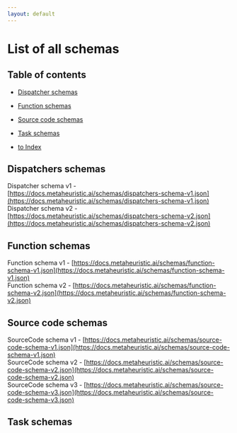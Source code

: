 ```yaml
---
layout: default
---
```


# List of all schemas

## Table of contents

- [Dispatcher schemas](#dispatcher-schemas)
- [Function schemas](#function-schemas)
- [Source code schemas](#source-code-schemas)
- [Task schemas](#task-schemas)

- [to Index](/index)

## Dispatchers schemas

Dispatcher schema v1 - [https://docs.metaheuristic.ai/schemas/dispatchers-schema-v1.json](https://docs.metaheuristic.ai/schemas/dispatchers-schema-v1.json)  
Dispatcher schema v2 - [https://docs.metaheuristic.ai/schemas/dispatchers-schema-v2.json](https://docs.metaheuristic.ai/schemas/dispatchers-schema-v2.json)

## Function schemas

Function schema v1 - [https://docs.metaheuristic.ai/schemas/function-schema-v1.json](https://docs.metaheuristic.ai/schemas/function-schema-v1.json)  
Function schema v2 - [https://docs.metaheuristic.ai/schemas/function-schema-v2.json](https://docs.metaheuristic.ai/schemas/function-schema-v2.json)

## Source code schemas

SourceCode schema v1 - [https://docs.metaheuristic.ai/schemas/source-code-schema-v1.json](https://docs.metaheuristic.ai/schemas/source-code-schema-v1.json)  
SourceCode schema v2 - [https://docs.metaheuristic.ai/schemas/source-code-schema-v2.json](https://docs.metaheuristic.ai/schemas/source-code-schema-v2.json)  
SourceCode schema v3 - [https://docs.metaheuristic.ai/schemas/source-code-schema-v3.json](https://docs.metaheuristic.ai/schemas/source-code-schema-v3.json)  

## Task schemas

